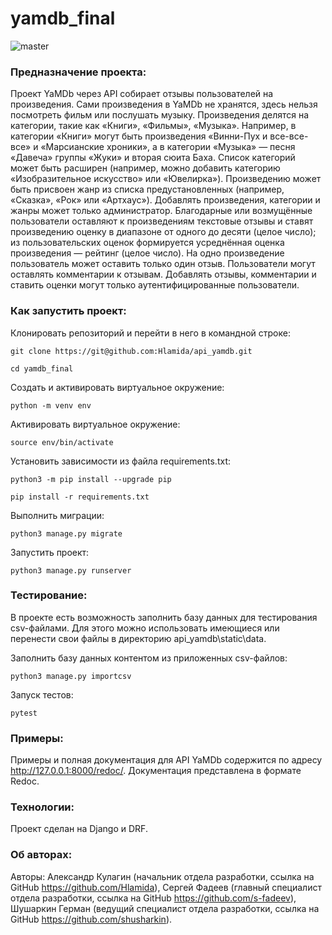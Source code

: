 # yamdb_final

![master](https://github.com/hlamida/yamdb_final/actions/workflows/yamdb_workflow.yml/badge.svg)

### Предназначение проекта:

Проект YaMDb через API собирает отзывы пользователей на произведения. Сами произведения в YaMDb не хранятся, здесь нельзя посмотреть фильм или послушать музыку.
Произведения делятся на категории, такие как «Книги», «Фильмы», «Музыка». Например, в категории «Книги» могут быть произведения «Винни-Пух и все-все-все» и «Марсианские хроники», а в категории «Музыка» — песня «Давеча» группы «Жуки» и вторая сюита Баха. Список категорий может быть расширен (например, можно добавить категорию «Изобразительное искусство» или «Ювелирка»).
Произведению может быть присвоен жанр из списка предустановленных (например, «Сказка», «Рок» или «Артхаус»).
Добавлять произведения, категории и жанры может только администратор.
Благодарные или возмущённые пользователи оставляют к произведениям текстовые отзывы и ставят произведению оценку в диапазоне от одного до десяти (целое число); из пользовательских оценок формируется усреднённая оценка произведения — рейтинг (целое число). На одно произведение пользователь может оставить только один отзыв.
Пользователи могут оставлять комментарии к отзывам.
Добавлять отзывы, комментарии и ставить оценки могут только аутентифицированные пользователи.

### Как запустить проект:

Клонировать репозиторий и перейти в него в командной строке:

```
git clone https://git@github.com:Hlamida/api_yamdb.git
```

```
cd yamdb_final
```

Cоздать и активировать виртуальное окружение:

```
python -m venv env
```

Активировать виртуальное окружение:

```
source env/bin/activate
```

Установить зависимости из файла requirements.txt:

```
python3 -m pip install --upgrade pip
```

```
pip install -r requirements.txt
```

Выполнить миграции:

```
python3 manage.py migrate
```

Запустить проект:

```
python3 manage.py runserver
```

### Тестирование:

В проекте есть возможность заполнить базу данных для тестирования csv-файлами. Для этого можно использовать имеющиеся или перенести свои файлы в директорию api_yamdb\static\data.

Заполнить базу данных контентом из приложенных csv-файлов:

```
python3 manage.py importcsv
```

Запуск тестов:

```
pytest
```

### Примеры:

Примеры и полная документация для API YaMDb содержится по адресу http://127.0.0.1:8000/redoc/.
Документация представлена в формате Redoc.

### Технологии:

Проект сделан на Django и DRF.

### Об авторах:

Авторы: Александр Кулагин (начальник отдела разработки, ссылка на GitHub https://github.com/Hlamida), Сергей Фадеев (главный специалист отдела разработки, ссылка на GitHub https://github.com/s-fadeev), Шушаркин Герман (ведущий специалист отдела разработки, ссылка на GitHub https://github.com/shusharkin).
